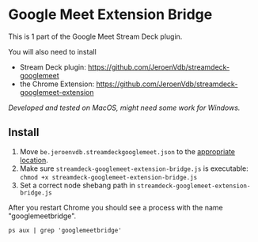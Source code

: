 # Google Meet Extension Bridge

This is 1 part of the Google Meet Stream Deck plugin.

You will also need to install

- Stream Deck plugin: https://github.com/JeroenVdb/streamdeck-googlemeet
- the Chrome Extension: https://github.com/JeroenVdb/streamdeck-googlemeet-extension

_Developed and tested on MacOS, might need some work for Windows._

## Install

1. Move `be.jeroenvdb.streamdeckgooglemeet.json` to the [appropriate location](https://developer.chrome.com/apps/nativeMessaging#native-messaging-host-location).
1. Make sure `streamdeck-googlemeet-extension-bridge.js` is executable: `chmod +x streamdeck-googlemeet-extension-bridge.js` 
1. Set a correct node shebang path in `streamdeck-googlemeet-extension-bridge.js` 

After you restart Chrome you should see a process with the name "googlemeetbridge".

```commandline
ps aux | grep 'googlemeetbridge'
```
